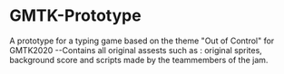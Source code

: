 # GMTK-Prototype
A prototype for a typing game based on the theme "Out of Control" for GMTK2020
--Contains all original assests such as : original sprites, background score and scripts made by the teammembers of the jam. 
